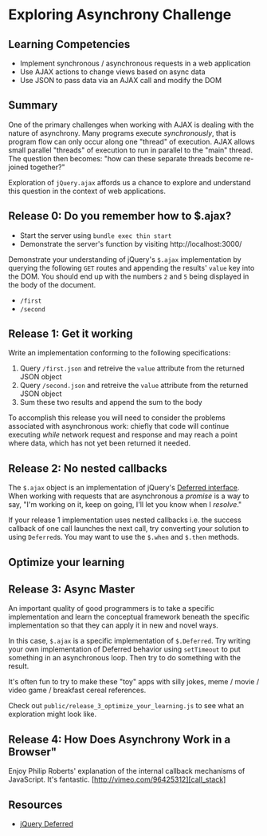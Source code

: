 # Exploring Asynchrony Challenge

## Learning Competencies

* Implement synchronous / asynchronous requests in a web application
* Use AJAX actions to change views based on async data
* Use JSON to pass data via an AJAX call and modify the DOM

## Summary

One of the primary challenges when working with AJAX is dealing with the nature
of asynchrony.  Many programs execute _synchronously_, that is program flow can
only occur along one "thread" of execution.  AJAX allows small parallel
"threads" of execution to run in parallel to the "main" thread.  The question
then becomes: "how can these separate threads become re-joined together?"

Exploration of `jQuery.ajax` affords us a chance to explore and understand this
question in the context of web applications.

## Release 0: Do you remember how to $.ajax?

* Start the server using `bundle exec thin start`
* Demonstrate the server's function by visiting http://localhost:3000/

Demonstrate your understanding of jQuery's `$.ajax` implementation by querying
the following `GET` routes and appending the results' `value` key into the DOM.
You should end up with the numbers `2` and `5` being displayed in the body of
the document.

* `/first`
* `/second`

## Release 1: Get it working

Write an implementation conforming to the following specifications:

1.  Query `/first.json` and retreive the `value` attribute from the returned
JSON object
1.  Query `/second.json` and retreive the `value` attribute from the returned
JSON object
1.  Sum these two results and append the sum to the body

To accomplish this release you will need to consider the problems associated
with asynchronous work: chiefly that code will continue executing _while_
network request and response and may reach a point where data, which has not
yet been returned it needed.

## Release 2: No nested callbacks

The `$.ajax` object is an implementation of jQuery's [Deferred
interface][deferred].  When working with requests that are asynchronous a
_promise_ is a way to say, "I'm working on it, keep on going, I'll let you know
when I _resolve_."

If your release 1 implementation uses nested callbacks i.e. the success
callback of one call launches the next call, try converting your solution to
using `Deferred`s.  You may want to use the `$.when` and `$.then` methods.

## Optimize your learning

## Release 3: Async Master

An important quality of good programmers is to take a specific implementation
and learn the conceptual framework beneath the specific implementation so that
they can apply it in new and novel ways.

In this case, `$.ajax` is a specific implementation of `$.Deferred`.  Try
writing your own implementation of Deferred behavior using `setTimeout` to put
something in an asynchronous loop.  Then try to do something with the result.

It's often fun to try to make these "toy" apps with silly jokes, meme / movie
/ video game / breakfast cereal references.

Check out `public/release_3_optimize_your_learning.js` to see what an
exploration might look like.

## Release 4: How Does Asynchrony Work in a Browser"

Enjoy Philip Roberts' explanation of the internal callback mechanisms of
JavaScript.  It's fantastic.  [http://vimeo.com/96425312][call_stack]

## Resources

* [jQuery Deferred][deferred]

[deferred]: http://api.jquery.com/category/deferred-object/
[call_stack]: http://vimeo.com/96425312
